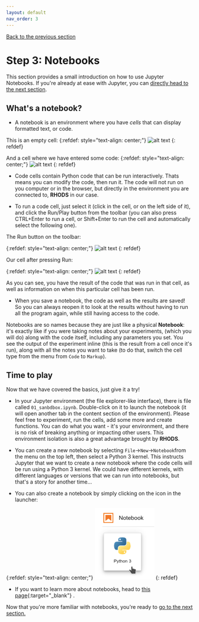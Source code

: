 ```yaml
---
layout: default
nav_order: 3
---
```

[Back to the previous section](step2.html)

# Step 3: Notebooks

This section provides a small introduction on how to use Jupyter Notebooks. If you're already at ease with Jupyter, you can [directly head to the next section](step4.html).

## What's a notebook?

* A notebook is an environment where you have *cells* that can display formatted text, or code.

This is an empty cell:
{:refdef: style="text-align: center;"}
![alt text](./assets/img/cell.png "A notebook cell")
{: refdef}

And a cell where we have entered some code:
{:refdef: style="text-align: center;"}
![alt text](./assets/img/cell_code.png "A notebook cell with code")
{: refdef}

* Code cells contain Python code that can be run interactively. Thats means you can modify the code, then run it. The code will not run on you computer or in the browser, but directly in the environment you are connected to, **RHODS** in our case.

* To run a code cell, just select it (click in the cell, or on the left side of it), and click the Run/Play button from the toolbar (you can also press CTRL+Enter to run a cell, or Shift+Enter to run the cell and automatically select the following one).

The Run button on the toolbar:

{:refdef: style="text-align: center;"}
![alt text](./assets/img/run_button.png "Run button")
{: refdef}

Our cell after pressing Run:

{:refdef: style="text-align: center;"}
![alt text](./assets/img/cell_run.png "Run cell")
{: refdef}

As you can see, you have the result of the code that was run in that cell, as well as information on when this particular cell has been run.

* When you save a notebook, the code as well as the results are saved! So you can always reopen it to look at the results without having to run all the program again, while still having access to the code.

Notebooks are so names because they are just like a physical **Notebook**: it's exactly like if you were taking notes about your experiments, (which you will do) along with the code itself, including any parameters you set. You see the output of the experiment inline (this is the result from a cell once it's run), along with all the notes you want to take (to do that, switch the cell type from the menu from `Code` to `Markup`).

## Time to play

Now that we have covered the basics, just give it a try!

* In your Jupyter environment (the file explorer-like interface), there is file called `01_sanbdbox.ipynb`. Double-click on it to launch the notebook (it will open another tab in the content section of the environment). Please feel free to experiment, run the cells, add some more and create functions. You can do what you want - it's your environment, and there is no risk of breaking anything or impacting other users. This environment isolation is also a great advantage brought by **RHODS**.
  
* You can create a new notebook by selecting `File`->`New`->`Notebook`from the menu on the top left, then select a Python 3 kernel. This instructs Jupyter that we want to create a new notebook where the code cells will be run using a Python 3 kernel. We could have different kernels, with different languages or versions that we can run into notebooks, but that's a story for another time...

* You can also create a notebook by simply clicking on the icon in the launcher:

{:refdef: style="text-align: center;"}
![alt text](./assets/img/new_notebook.png "Run cell")
{: refdef}

* If you want to learn more about notebooks, head to [this page](https://jupyter.org/){:target="_blank"} .

Now that you're more familiar with notebooks, you're ready to [go to the next section.](step4.html)
